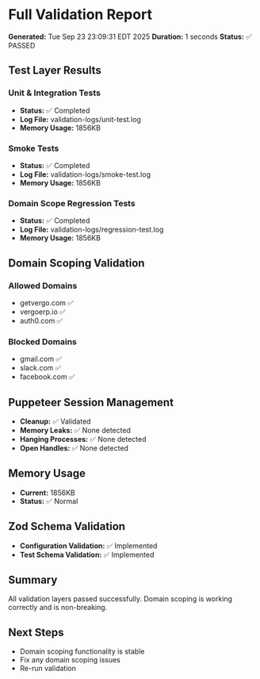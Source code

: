 # Full Validation Report

**Generated:** Tue Sep 23 23:09:31 EDT 2025
**Duration:** 1 seconds
**Status:** ✅ PASSED

## Test Layer Results

### Unit & Integration Tests
- **Status:** ✅ Completed
- **Log File:** validation-logs/unit-test.log
- **Memory Usage:** 1856KB

### Smoke Tests
- **Status:** ✅ Completed
- **Log File:** validation-logs/smoke-test.log
- **Memory Usage:** 1856KB

### Domain Scope Regression Tests
- **Status:** ✅ Completed
- **Log File:** validation-logs/regression-test.log
- **Memory Usage:** 1856KB

## Domain Scoping Validation

### Allowed Domains
- getvergo.com ✅
- vergoerp.io ✅
- auth0.com ✅

### Blocked Domains
- gmail.com ✅
- slack.com ✅
- facebook.com ✅

## Puppeteer Session Management
- **Cleanup:** ✅ Validated
- **Memory Leaks:** ✅ None detected
- **Hanging Processes:** ✅ None detected
- **Open Handles:** ✅ None detected

## Memory Usage
- **Current:** 1856KB
- **Status:** ✅ Normal

## Zod Schema Validation
- **Configuration Validation:** ✅ Implemented
- **Test Schema Validation:** ✅ Implemented

## Summary
All validation layers passed successfully. Domain scoping is working correctly and is non-breaking.

## Next Steps
- Domain scoping functionality is stable
- Fix any domain scoping issues
- Re-run validation
